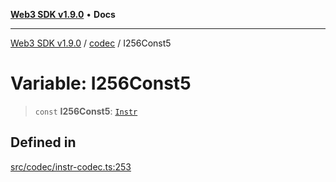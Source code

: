 [**Web3 SDK v1.9.0**](../../../README.md) • **Docs**

***

[Web3 SDK v1.9.0](../../../globals.md) / [codec](../README.md) / I256Const5

# Variable: I256Const5

> `const` **I256Const5**: [`Instr`](../type-aliases/Instr.md)

## Defined in

[src/codec/instr-codec.ts:253](https://github.com/Mystic-Nayy/alephium-web3/blob/ee41f5e0e7d7fb0b155fe62f05b2ac03772895ca/packages/web3/src/codec/instr-codec.ts#L253)

